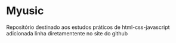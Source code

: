 # Myusic
 Repositório destinado aos estudos práticos de html-css-javascript
adicionada linha diretamentente no site do github
